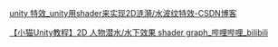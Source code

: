 [unity 特效_unity用shader来实现2D涟漪/水波纹特效-CSDN博客](https://blog.csdn.net/weixin_39616003/article/details/111120162)

[【小猫Unity教程】2D 人物潜水/水下效果 shader graph_哔哩哔哩_bilibili](https://www.bilibili.com/video/BV1GW4y1D7xG/?vd_source=5f0f8adc7e5d3bc7e86930bcb6e1e799)
